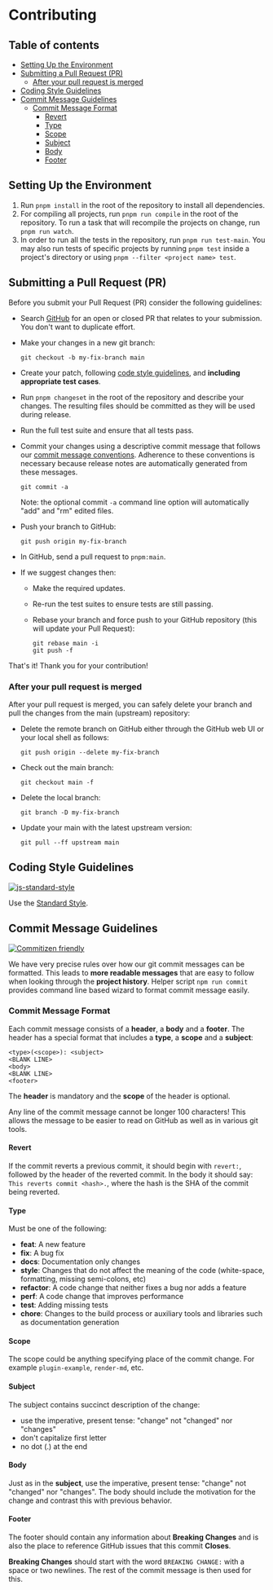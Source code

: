 # Contributing

## Table of contents

- [Setting Up the Environment](#setting-up-the-environment)
- [Submitting a Pull Request (PR)](#submitting-a-pull-request-pr)
  - [After your pull request is merged](#after-your-pull-request-is-merged)
- [Coding Style Guidelines](#coding-style-guidelines)
- [Commit Message Guidelines](#commit-message-guidelines)
  - [Commit Message Format](#commit-message-format)
    - [Revert](#revert)
    - [Type](#type)
    - [Scope](#scope)
    - [Subject](#subject)
    - [Body](#body)
    - [Footer](#footer)

## Setting Up the Environment

1. Run `pnpm install` in the root of the repository to install all dependencies.
2. For compiling all projects, run `pnpm run compile` in the root of the repository. To run a task that will recompile the projects on change, run `pnpm run watch`.
3. In order to run all the tests in the repository, run `pnpm run test-main`. You may also run tests of specific projects by running `pnpm test` inside a project's directory or using `pnpm --filter <project name> test`.

## Submitting a Pull Request (PR)

Before you submit your Pull Request (PR) consider the following guidelines:

- Search [GitHub](https://github.com/pnpm/pnpm/pulls) for an open or closed PR
  that relates to your submission. You don't want to duplicate effort.
- Make your changes in a new git branch:

  ```shell
  git checkout -b my-fix-branch main
  ```

- Create your patch, following [code style guidelines](#coding-style-guidelines), and **including appropriate test cases**.
- Run `pnpm changeset` in the root of the repository and describe your changes. The resulting files should be committed as they will be used during release.
- Run the full test suite and ensure that all tests pass.
- Commit your changes using a descriptive commit message that follows our
  [commit message conventions](#commit-message-guidelines). Adherence to these conventions
  is necessary because release notes are automatically generated from these messages.

  ```shell
  git commit -a
  ```

  Note: the optional commit `-a` command line option will automatically "add" and "rm" edited files.

- Push your branch to GitHub:

  ```shell
  git push origin my-fix-branch
  ```

- In GitHub, send a pull request to `pnpm:main`.
- If we suggest changes then:

  - Make the required updates.
  - Re-run the test suites to ensure tests are still passing.
  - Rebase your branch and force push to your GitHub repository (this will update your Pull Request):

    ```shell
    git rebase main -i
    git push -f
    ```

That's it! Thank you for your contribution!

### After your pull request is merged

After your pull request is merged, you can safely delete your branch and pull the changes
from the main (upstream) repository:

- Delete the remote branch on GitHub either through the GitHub web UI or your local shell as follows:

  ```shell
  git push origin --delete my-fix-branch
  ```

- Check out the main branch:

  ```shell
  git checkout main -f
  ```

- Delete the local branch:

  ```shell
  git branch -D my-fix-branch
  ```

- Update your main with the latest upstream version:

  ```shell
  git pull --ff upstream main
  ```

## Coding Style Guidelines

[![js-standard-style](https://cdn.rawgit.com/feross/standard/main/badge.svg)](https://github.com/feross/standard)

Use the [Standard Style](https://github.com/feross/standard).

## Commit Message Guidelines

[![Commitizen friendly](https://img.shields.io/badge/commitizen-friendly-brightgreen.svg)](http://commitizen.github.io/cz-cli/)

We have very precise rules over how our git commit messages can be formatted. This leads to **more
readable messages** that are easy to follow when looking through the **project history**. Helper script `npm run commit`
provides command line based wizard to format commit message easily.

### Commit Message Format

Each commit message consists of a **header**, a **body** and a **footer**.  The header has a special
format that includes a **type**, a **scope** and a **subject**:

    <type>(<scope>): <subject>
    <BLANK LINE>
    <body>
    <BLANK LINE>
    <footer>

The **header** is mandatory and the **scope** of the header is optional.

Any line of the commit message cannot be longer 100 characters! This allows the message to be easier
to read on GitHub as well as in various git tools.

#### Revert

If the commit reverts a previous commit, it should begin with `revert:`, followed by the header of the reverted commit. In the body it should say: `This reverts commit <hash>.`, where the hash is the SHA of the commit being reverted.

#### Type

Must be one of the following:

- **feat**: A new feature
- **fix**: A bug fix
- **docs**: Documentation only changes
- **style**: Changes that do not affect the meaning of the code (white-space, formatting, missing
  semi-colons, etc)
- **refactor**: A code change that neither fixes a bug nor adds a feature
- **perf**: A code change that improves performance
- **test**: Adding missing tests
- **chore**: Changes to the build process or auxiliary tools and libraries such as documentation
  generation

#### Scope

The scope could be anything specifying place of the commit change. For example
`plugin-example`, `render-md`, etc.

#### Subject

The subject contains succinct description of the change:

- use the imperative, present tense: "change" not "changed" nor "changes"
- don't capitalize first letter
- no dot (.) at the end

#### Body

Just as in the **subject**, use the imperative, present tense: "change" not "changed" nor "changes".
The body should include the motivation for the change and contrast this with previous behavior.

#### Footer

The footer should contain any information about **Breaking Changes** and is also the place to
reference GitHub issues that this commit **Closes**.

**Breaking Changes** should start with the word `BREAKING CHANGE:` with a space or two newlines. The rest of the commit message is then used for this.
